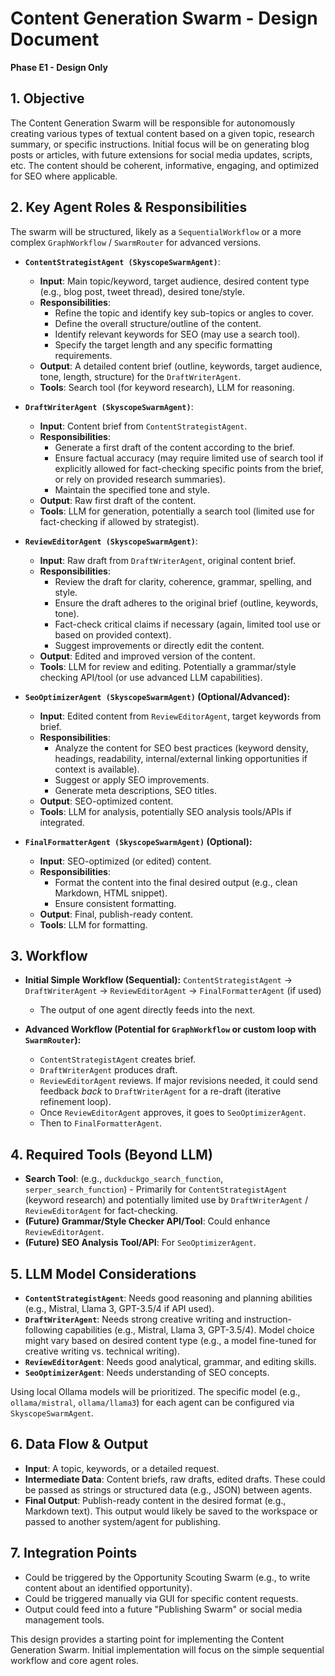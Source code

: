 # Content Generation Swarm - Design Document

**Phase E1 - Design Only**

## 1. Objective

The Content Generation Swarm will be responsible for autonomously creating various types of textual content based on a given topic, research summary, or specific instructions. Initial focus will be on generating blog posts or articles, with future extensions for social media updates, scripts, etc. The content should be coherent, informative, engaging, and optimized for SEO where applicable.

## 2. Key Agent Roles & Responsibilities

The swarm will be structured, likely as a `SequentialWorkflow` or a more complex `GraphWorkflow` / `SwarmRouter` for advanced versions.

*   **`ContentStrategistAgent (SkyscopeSwarmAgent)`**:
    *   **Input**: Main topic/keyword, target audience, desired content type (e.g., blog post, tweet thread), desired tone/style.
    *   **Responsibilities**:
        *   Refine the topic and identify key sub-topics or angles to cover.
        *   Define the overall structure/outline of the content.
        *   Identify relevant keywords for SEO (may use a search tool).
        *   Specify the target length and any specific formatting requirements.
    *   **Output**: A detailed content brief (outline, keywords, target audience, tone, length, structure) for the `DraftWriterAgent`.
    *   **Tools**: Search tool (for keyword research), LLM for reasoning.

*   **`DraftWriterAgent (SkyscopeSwarmAgent)`**:
    *   **Input**: Content brief from `ContentStrategistAgent`.
    *   **Responsibilities**:
        *   Generate a first draft of the content according to the brief.
        *   Ensure factual accuracy (may require limited use of search tool if explicitly allowed for fact-checking specific points from the brief, or rely on provided research summaries).
        *   Maintain the specified tone and style.
    *   **Output**: Raw first draft of the content.
    *   **Tools**: LLM for generation, potentially a search tool (limited use for fact-checking if allowed by strategist).

*   **`ReviewEditorAgent (SkyscopeSwarmAgent)`**:
    *   **Input**: Raw draft from `DraftWriterAgent`, original content brief.
    *   **Responsibilities**:
        *   Review the draft for clarity, coherence, grammar, spelling, and style.
        *   Ensure the draft adheres to the original brief (outline, keywords, tone).
        *   Fact-check critical claims if necessary (again, limited tool use or based on provided context).
        *   Suggest improvements or directly edit the content.
    *   **Output**: Edited and improved version of the content.
    *   **Tools**: LLM for review and editing. Potentially a grammar/style checking API/tool (or use advanced LLM capabilities).

*   **`SeoOptimizerAgent (SkyscopeSwarmAgent)` (Optional/Advanced):**
    *   **Input**: Edited content from `ReviewEditorAgent`, target keywords from brief.
    *   **Responsibilities**:
        *   Analyze the content for SEO best practices (keyword density, headings, readability, internal/external linking opportunities if context is available).
        *   Suggest or apply SEO improvements.
        *   Generate meta descriptions, SEO titles.
    *   **Output**: SEO-optimized content.
    *   **Tools**: LLM for analysis, potentially SEO analysis tools/APIs if integrated.

*   **`FinalFormatterAgent (SkyscopeSwarmAgent)` (Optional):**
    *   **Input**: SEO-optimized (or edited) content.
    *   **Responsibilities**:
        *   Format the content into the final desired output (e.g., clean Markdown, HTML snippet).
        *   Ensure consistent formatting.
    *   **Output**: Final, publish-ready content.
    *   **Tools**: LLM for formatting.

## 3. Workflow

*   **Initial Simple Workflow (Sequential):**
    `ContentStrategistAgent` -> `DraftWriterAgent` -> `ReviewEditorAgent` -> `FinalFormatterAgent` (if used)
    *   The output of one agent directly feeds into the next.

*   **Advanced Workflow (Potential for `GraphWorkflow` or custom loop with `SwarmRouter`):**
    *   `ContentStrategistAgent` creates brief.
    *   `DraftWriterAgent` produces draft.
    *   `ReviewEditorAgent` reviews. If major revisions needed, it could send feedback *back* to `DraftWriterAgent` for a re-draft (iterative refinement loop).
    *   Once `ReviewEditorAgent` approves, it goes to `SeoOptimizerAgent`.
    *   Then to `FinalFormatterAgent`.

## 4. Required Tools (Beyond LLM)

*   **Search Tool**: (e.g., `duckduckgo_search_function`, `serper_search_function`) - Primarily for `ContentStrategistAgent` (keyword research) and potentially limited use by `DraftWriterAgent` / `ReviewEditorAgent` for fact-checking.
*   **(Future) Grammar/Style Checker API/Tool**: Could enhance `ReviewEditorAgent`.
*   **(Future) SEO Analysis Tool/API**: For `SeoOptimizerAgent`.

## 5. LLM Model Considerations

*   **`ContentStrategistAgent`**: Needs good reasoning and planning abilities (e.g., Mistral, Llama 3, GPT-3.5/4 if API used).
*   **`DraftWriterAgent`**: Needs strong creative writing and instruction-following capabilities (e.g., Mistral, Llama 3, GPT-3.5/4). Model choice might vary based on desired content type (e.g., a model fine-tuned for creative writing vs. technical writing).
*   **`ReviewEditorAgent`**: Needs good analytical, grammar, and editing skills.
*   **`SeoOptimizerAgent`**: Needs understanding of SEO concepts.

Using local Ollama models will be prioritized. The specific model (e.g., `ollama/mistral`, `ollama/llama3`) for each agent can be configured via `SkyscopeSwarmAgent`.

## 6. Data Flow & Output

*   **Input**: A topic, keywords, or a detailed request.
*   **Intermediate Data**: Content briefs, raw drafts, edited drafts. These could be passed as strings or structured data (e.g., JSON) between agents.
*   **Final Output**: Publish-ready content in the desired format (e.g., Markdown text). This output would likely be saved to the workspace or passed to another system/agent for publishing.

## 7. Integration Points

*   Could be triggered by the Opportunity Scouting Swarm (e.g., to write content about an identified opportunity).
*   Could be triggered manually via GUI for specific content requests.
*   Output could feed into a future "Publishing Swarm" or social media management tools.

This design provides a starting point for implementing the Content Generation Swarm. Initial implementation will focus on the simple sequential workflow and core agent roles.
